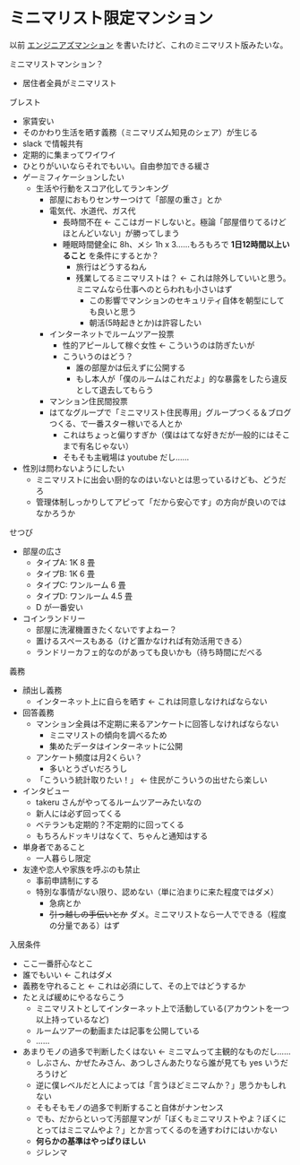 # ミニマリスト限定マンション
以前 [エンジニアズマンション](../../2019/11/24_engineers_apartment.md) を書いたけど、これのミニマリスト版みたいな。

ミニマリストマンション？

- 居住者全員がミニマリスト

ブレスト

- 家賃安い
- そのかわり生活を晒す義務（ミニマリズム知見のシェア）が生じる
- slack で情報共有
- 定期的に集まってワイワイ
- ひとりがいいならそれでもいい。自由参加できる緩さ
- ゲーミフィケーションしたい
  - 生活や行動をスコア化してランキング
    - 部屋におもりセンサーつけて「部屋の重さ」とか
    - 電気代、水道代、ガス代
      - 長時間不在 ← ここはガードしないと。極論「部屋借りてるけどほとんどいない」が勝ってしまう
      - 睡眠時間健全に 8h、メシ 1h x 3……もろもろで **1日12時間以上いること** を条件にするとか？
        - 旅行はどうするねん
        - 残業してるミニマリストは？ ← これは除外していいと思う。ミニマムなら仕事へのとらわれも小さいはず
          - この影響でマンションのセキュリティ自体を朝型にしても良いと思う
          - 朝活(5時起きとか)は許容したい
    - インターネットでルームツアー投票
      - 性的アピールして稼ぐ女性 ← こういうのは防ぎたいが
      - こういうのはどう？
        - 誰の部屋かは伝えずに公開する
        - もし本人が「僕のルームはこれだよ」的な暴露をしたら違反として退去してもらう
    - マンション住民間投票
    - はてなグループで「ミニマリスト住民専用」グループつくる＆ブログつくる、で一番スター稼いでる人とか
      - これはちょっと偏りすぎか（僕ははてな好きだが一般的にはそこまで有名じゃない）
      - そもそも主戦場は youtube だし……
- 性別は問わないようにしたい
  - ミニマリストに出会い厨的なのはいないとは思っているけども、どうだろ
  - 管理体制しっかりしてアピって「だから安心です」の方向が良いのではなかろうか

せつび

- 部屋の広さ
  - タイプA: 1K 8 畳
  - タイプB: 1K 6 畳
  - タイプC: ワンルーム 6 畳
  - タイプD: ワンルーム 4.5 畳
  - D が一番安い
- コインランドリー
  - 部屋に洗濯機置きたくないですよねー？
  - 置けるスペースもある（けど置かなければ有効活用できる）
  - ランドリーカフェ的なのがあっても良いかも（待ち時間にだべる

義務

- 顔出し義務
  - インターネット上に自らを晒す ← これは同意しなければならない
- 回答義務
  - マンション全員は不定期に来るアンケートに回答しなければならない
    - ミニマリストの傾向を調べるため
    - 集めたデータはインターネットに公開
  - アンケート頻度は月2くらい？
    - 多いとうざいだろうし
  - 「こういう統計取りたい！」 ← 住民がこういうの出せたら楽しい
- インタビュー
  - takeru さんがやってるルームツアーみたいなの
  - 新人には必ず回ってくる
  - ベテランも定期的？不定期的に回ってくる
  - もちろんドッキリはなくて、ちゃんと通知はする
- 単身者であること
  - 一人暮らし限定
- 友達や恋人や家族を呼ぶのも禁止
  - 事前申請制にする
  - 特別な事情がない限り、認めない（単に泊まりに来た程度ではダメ）
    - 急病とか
    - ~~引っ越しの手伝いとか~~ ダメ。ミニマリストなら一人でできる（程度の分量である）はず

入居条件

- ここ一番肝心なとこ
- 誰でもいい ← これはダメ
- 義務を守れること ← これは必須にして、その上ではどうするか
- たとえば緩めにやるならこう
  - ミニマリストとしてインターネット上で活動している(アカウントを一つ以上持っているなど)
  - ルームツアーの動画または記事を公開している
  - ……
- あまりモノの過多で判断したくはない ← ミニマムって主観的なものだし……
  - しぶさん、かぜたみさん、あつしさんあたりなら誰が見ても yes いうだろうけど
  - 逆に僕レベルだと人によっては「言うほどミニマムか？」思うかもしれない
  - そもそもモノの過多で判断すること自体がナンセンス
  - でも、だからといって汚部屋マンが「ぼくもミニマリストやよ？ぼくにとってはミニマムやよ？」とか言ってくるのを通すわけにはいかない
  - **何らかの基準はやっぱりほしい**
  - ジレンマ

